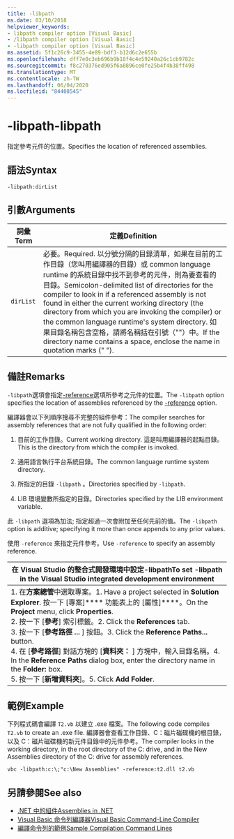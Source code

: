 ```yaml
---
title: -libpath
ms.date: 03/10/2018
helpviewer_keywords:
- libpath compiler option [Visual Basic]
- /libpath compiler option [Visual Basic]
- -libpath compiler option [Visual Basic]
ms.assetid: 5f1c26c9-3455-4e89-bdf3-b12d6c2e655b
ms.openlocfilehash: dff7e0c3eb696b9b18f4c4e59240a26c1cb9782c
ms.sourcegitcommit: f8c270376ed905f6a8896ce0fe25b4f4b38ff498
ms.translationtype: MT
ms.contentlocale: zh-TW
ms.lasthandoff: 06/04/2020
ms.locfileid: "84408545"
---
```

# <a name="-libpath"></a><span data-ttu-id="8c68b-102">-libpath</span><span class="sxs-lookup"><span data-stu-id="8c68b-102">-libpath</span></span>
<span data-ttu-id="8c68b-103">指定參考元件的位置。</span><span class="sxs-lookup"><span data-stu-id="8c68b-103">Specifies the location of referenced assemblies.</span></span>  
  
## <a name="syntax"></a><span data-ttu-id="8c68b-104">語法</span><span class="sxs-lookup"><span data-stu-id="8c68b-104">Syntax</span></span>  
  
```console  
-libpath:dirList  
```  
  
## <a name="arguments"></a><span data-ttu-id="8c68b-105">引數</span><span class="sxs-lookup"><span data-stu-id="8c68b-105">Arguments</span></span>  
  
|<span data-ttu-id="8c68b-106">詞彙</span><span class="sxs-lookup"><span data-stu-id="8c68b-106">Term</span></span>|<span data-ttu-id="8c68b-107">定義</span><span class="sxs-lookup"><span data-stu-id="8c68b-107">Definition</span></span>|  
|---|---|  
|`dirList`|<span data-ttu-id="8c68b-108">必要。</span><span class="sxs-lookup"><span data-stu-id="8c68b-108">Required.</span></span> <span data-ttu-id="8c68b-109">以分號分隔的目錄清單，如果在目前的工作目錄（您叫用編譯器的目錄）或 common language runtime 的系統目錄中找不到參考的元件，則為要查看的目錄。</span><span class="sxs-lookup"><span data-stu-id="8c68b-109">Semicolon-delimited list of directories for the compiler to look in if a referenced assembly is not found in either the current working directory (the directory from which you are invoking the compiler) or the common language runtime's system directory.</span></span> <span data-ttu-id="8c68b-110">如果目錄名稱包含空格，請將名稱括在引號（""）中。</span><span class="sxs-lookup"><span data-stu-id="8c68b-110">If the directory name contains a space, enclose the name in quotation marks (" ").</span></span>|  
  
## <a name="remarks"></a><span data-ttu-id="8c68b-111">備註</span><span class="sxs-lookup"><span data-stu-id="8c68b-111">Remarks</span></span>  
 <span data-ttu-id="8c68b-112">`-libpath`選項會指定[-reference](reference.md)選項所參考之元件的位置。</span><span class="sxs-lookup"><span data-stu-id="8c68b-112">The `-libpath` option specifies the location of assemblies referenced by the [-reference](reference.md) option.</span></span>  
  
 <span data-ttu-id="8c68b-113">編譯器會以下列順序搜尋不完整的組件參考：</span><span class="sxs-lookup"><span data-stu-id="8c68b-113">The compiler searches for assembly references that are not fully qualified in the following order:</span></span>  
  
1. <span data-ttu-id="8c68b-114">目前的工作目錄。</span><span class="sxs-lookup"><span data-stu-id="8c68b-114">Current working directory.</span></span> <span data-ttu-id="8c68b-115">這是叫用編譯器的起點目錄。</span><span class="sxs-lookup"><span data-stu-id="8c68b-115">This is the directory from which the compiler is invoked.</span></span>  
  
2. <span data-ttu-id="8c68b-116">通用語言執行平台系統目錄。</span><span class="sxs-lookup"><span data-stu-id="8c68b-116">The common language runtime system directory.</span></span>  
  
3. <span data-ttu-id="8c68b-117">所指定的目錄 `-libpath` 。</span><span class="sxs-lookup"><span data-stu-id="8c68b-117">Directories specified by `-libpath`.</span></span>  
  
4. <span data-ttu-id="8c68b-118">LIB 環境變數所指定的目錄。</span><span class="sxs-lookup"><span data-stu-id="8c68b-118">Directories specified by the LIB environment variable.</span></span>  
  
 <span data-ttu-id="8c68b-119">此 `-libpath` 選項為加法; 指定超過一次會附加至任何先前的值。</span><span class="sxs-lookup"><span data-stu-id="8c68b-119">The `-libpath` option is additive; specifying it more than once appends to any prior values.</span></span>  
  
 <span data-ttu-id="8c68b-120">使用 `-reference` 來指定元件參考。</span><span class="sxs-lookup"><span data-stu-id="8c68b-120">Use `-reference` to specify an assembly reference.</span></span>  
  
|<span data-ttu-id="8c68b-121">在 Visual Studio 的整合式開發環境中設定-libpath</span><span class="sxs-lookup"><span data-stu-id="8c68b-121">To set -libpath in the Visual Studio integrated development environment</span></span>|  
|---|  
|<span data-ttu-id="8c68b-122">1. 在**方案總管**中選取專案。</span><span class="sxs-lookup"><span data-stu-id="8c68b-122">1.  Have a project selected in **Solution Explorer**.</span></span> <span data-ttu-id="8c68b-123">按一下 [專案]\*\*\*\* 功能表上的 [屬性]\*\*\*\*。</span><span class="sxs-lookup"><span data-stu-id="8c68b-123">On the **Project** menu, click **Properties**.</span></span> <br /><span data-ttu-id="8c68b-124">2. 按一下 [**參考**] 索引標籤。</span><span class="sxs-lookup"><span data-stu-id="8c68b-124">2.  Click the **References** tab.</span></span><br /><span data-ttu-id="8c68b-125">3. 按一下 [**參考路徑 ...** ] 按鈕。</span><span class="sxs-lookup"><span data-stu-id="8c68b-125">3.  Click the **Reference Paths...** button.</span></span><br /><span data-ttu-id="8c68b-126">4. 在 [**參考路徑**] 對話方塊的 [**資料夾：** ] 方塊中，輸入目錄名稱。</span><span class="sxs-lookup"><span data-stu-id="8c68b-126">4.  In the **Reference Paths** dialog box, enter the directory name in the **Folder:** box.</span></span><br /><span data-ttu-id="8c68b-127">5. 按一下 [**新增資料夾**]。</span><span class="sxs-lookup"><span data-stu-id="8c68b-127">5.  Click **Add Folder**.</span></span>|  
  
## <a name="example"></a><span data-ttu-id="8c68b-128">範例</span><span class="sxs-lookup"><span data-stu-id="8c68b-128">Example</span></span>  
 <span data-ttu-id="8c68b-129">下列程式碼會編譯 `T2.vb` 以建立 .exe 檔案。</span><span class="sxs-lookup"><span data-stu-id="8c68b-129">The following code compiles `T2.vb` to create an .exe file.</span></span> <span data-ttu-id="8c68b-130">編譯器會查看工作目錄、C：磁片磁碟機的根目錄，以及 C：磁片磁碟機的新元件目錄中的元件參考。</span><span class="sxs-lookup"><span data-stu-id="8c68b-130">The compiler looks in the working directory, in the root directory of the C: drive, and in the New Assemblies directory of the C: drive for assembly references.</span></span>  
  
```console  
vbc -libpath:c:\;"c:\New Assemblies" -reference:t2.dll t2.vb  
```  
  
## <a name="see-also"></a><span data-ttu-id="8c68b-131">另請參閱</span><span class="sxs-lookup"><span data-stu-id="8c68b-131">See also</span></span>

- [<span data-ttu-id="8c68b-132">.NET 中的組件</span><span class="sxs-lookup"><span data-stu-id="8c68b-132">Assemblies in .NET</span></span>](../../../standard/assembly/index.md)
- [<span data-ttu-id="8c68b-133">Visual Basic 命令列編譯器</span><span class="sxs-lookup"><span data-stu-id="8c68b-133">Visual Basic Command-Line Compiler</span></span>](index.md)
- [<span data-ttu-id="8c68b-134">編譯命令列的範例</span><span class="sxs-lookup"><span data-stu-id="8c68b-134">Sample Compilation Command Lines</span></span>](sample-compilation-command-lines.md)
